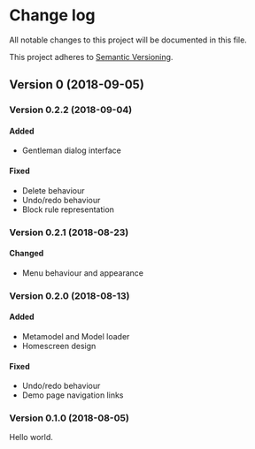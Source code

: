 # Change log
All notable changes to this project will be documented in this file.

This project adheres to [Semantic Versioning](https://semver.org/spec/v2.0.0.html).

## Version 0 (2018-09-05)

### Version 0.2.2 (2018-09-04)
#### Added
- Gentleman dialog interface
#### Fixed
- Delete behaviour
- Undo/redo behaviour
- Block rule representation

### Version 0.2.1 (2018-08-23)
#### Changed
- Menu behaviour and appearance

### Version 0.2.0 (2018-08-13)
#### Added
- Metamodel and Model loader
- Homescreen design
#### Fixed
- Undo/redo behaviour
- Demo page navigation links

### Version 0.1.0 (2018-08-05)
Hello world.